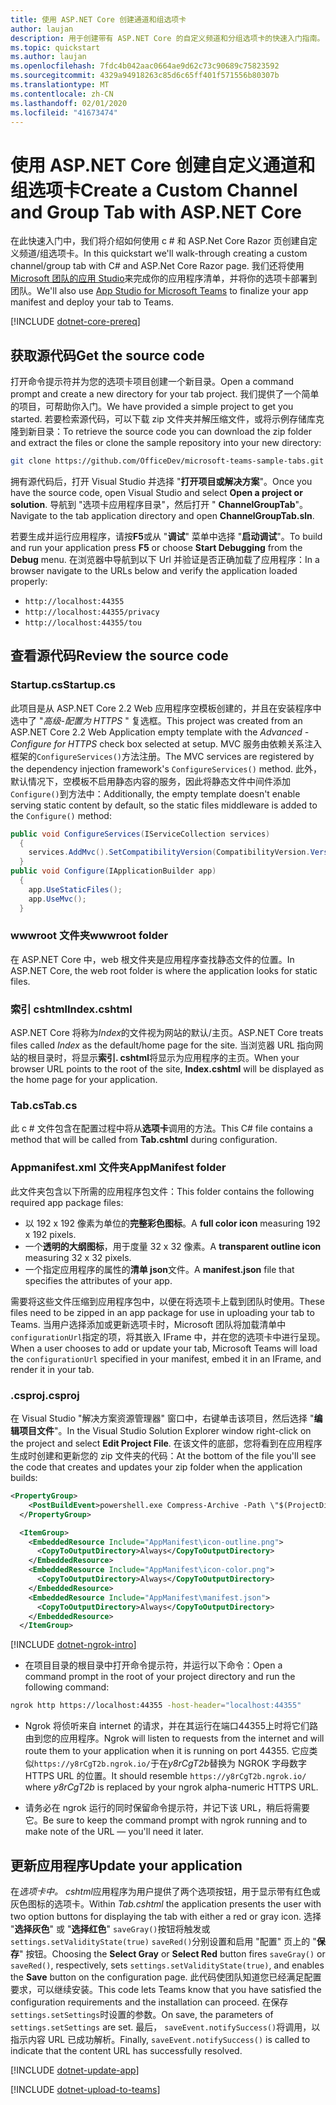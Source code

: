 ```yaml
---
title: 使用 ASP.NET Core 创建通道和组选项卡
author: laujan
description: 用于创建带有 ASP.NET Core 的自定义频道和分组选项卡的快速入门指南。
ms.topic: quickstart
ms.author: laujan
ms.openlocfilehash: 7fdc4b042aac0664ae9d62c73c90689c75823592
ms.sourcegitcommit: 4329a94918263c85d6c65ff401f571556b80307b
ms.translationtype: MT
ms.contentlocale: zh-CN
ms.lasthandoff: 02/01/2020
ms.locfileid: "41673474"
---
```

# <a name="create-a-custom-channel-and-group-tab-with-aspnet-core"></a><span data-ttu-id="3b06d-103">使用 ASP.NET Core 创建自定义通道和组选项卡</span><span class="sxs-lookup"><span data-stu-id="3b06d-103">Create a Custom Channel and Group Tab with ASP.NET Core</span></span>

<span data-ttu-id="3b06d-104">在此快速入门中，我们将介绍如何使用 c # 和 ASP.Net Core Razor 页创建自定义频道/组选项卡。</span><span class="sxs-lookup"><span data-stu-id="3b06d-104">In this quickstart we'll walk-through creating a custom channel/group tab with C# and ASP.Net Core Razor page.</span></span> <span data-ttu-id="3b06d-105">我们还将使用[Microsoft 团队的应用 Studio](~/concepts/build-and-test/app-studio-overview.md)来完成你的应用程序清单，并将你的选项卡部署到团队。</span><span class="sxs-lookup"><span data-stu-id="3b06d-105">We'll also use [App Studio for Microsoft Teams](~/concepts/build-and-test/app-studio-overview.md) to finalize your app manifest and deploy your tab to Teams.</span></span>

[!INCLUDE [dotnet-core-prereq](~/includes/tabs/dotnet-core-prereq.md)]

## <a name="get-the-source-code"></a><span data-ttu-id="3b06d-106">获取源代码</span><span class="sxs-lookup"><span data-stu-id="3b06d-106">Get the source code</span></span>

<span data-ttu-id="3b06d-107">打开命令提示符并为您的选项卡项目创建一个新目录。</span><span class="sxs-lookup"><span data-stu-id="3b06d-107">Open a command prompt and create a new directory for your tab project.</span></span> <span data-ttu-id="3b06d-108">我们提供了一个简单的项目，可帮助你入门。</span><span class="sxs-lookup"><span data-stu-id="3b06d-108">We have provided a simple project to get you started.</span></span> <span data-ttu-id="3b06d-109">若要检索源代码，可以下载 zip 文件夹并解压缩文件，或将示例存储库克隆到新目录：</span><span class="sxs-lookup"><span data-stu-id="3b06d-109">To retrieve the source code you can download the zip folder and extract the files or clone the sample repository into your new directory:</span></span>

```bash
git clone https://github.com/OfficeDev/microsoft-teams-sample-tabs.git
```

<span data-ttu-id="3b06d-110">拥有源代码后，打开 Visual Studio 并选择 "**打开项目或解决方案**"。</span><span class="sxs-lookup"><span data-stu-id="3b06d-110">Once you have the source code, open Visual Studio and select **Open a project or solution**.</span></span> <span data-ttu-id="3b06d-111">导航到 "选项卡应用程序目录"，然后打开 " **ChannelGroupTab**"。</span><span class="sxs-lookup"><span data-stu-id="3b06d-111">Navigate to the tab application directory and open **ChannelGroupTab.sln**.</span></span>

<span data-ttu-id="3b06d-112">若要生成并运行应用程序，请按**F5**或从 "**调试**" 菜单中选择 "**启动调试**"。</span><span class="sxs-lookup"><span data-stu-id="3b06d-112">To build and run your application press **F5** or choose **Start Debugging** from the **Debug** menu.</span></span> <span data-ttu-id="3b06d-113">在浏览器中导航到以下 Url 并验证是否正确加载了应用程序：</span><span class="sxs-lookup"><span data-stu-id="3b06d-113">In a browser navigate to the URLs below and verify the application loaded properly:</span></span>

- `http://localhost:44355`
- `http://localhost:44355/privacy`
- `http://localhost:44355/tou`

## <a name="review-the-source-code"></a><span data-ttu-id="3b06d-114">查看源代码</span><span class="sxs-lookup"><span data-stu-id="3b06d-114">Review the source code</span></span>

### <a name="startupcs"></a><span data-ttu-id="3b06d-115">Startup.cs</span><span class="sxs-lookup"><span data-stu-id="3b06d-115">Startup.cs</span></span>

<span data-ttu-id="3b06d-116">此项目是从 ASP.NET Core 2.2 Web 应用程序空模板创建的，并且在安装程序中选中了 "*高级-配置为 HTTPS* " 复选框。</span><span class="sxs-lookup"><span data-stu-id="3b06d-116">This project was created from an ASP.NET Core 2.2 Web Application empty template with the *Advanced - Configure for HTTPS* check box selected at setup.</span></span> <span data-ttu-id="3b06d-117">MVC 服务由依赖关系注入框架的`ConfigureServices()`方法注册。</span><span class="sxs-lookup"><span data-stu-id="3b06d-117">The MVC services are registered by the dependency injection framework's `ConfigureServices()` method.</span></span> <span data-ttu-id="3b06d-118">此外，默认情况下，空模板不启用静态内容的服务，因此将静态文件中间件添加`Configure()`到方法中：</span><span class="sxs-lookup"><span data-stu-id="3b06d-118">Additionally, the empty template doesn't enable serving static content by default, so the static files middleware is added to the `Configure()` method:</span></span>

```csharp
public void ConfigureServices(IServiceCollection services)
  {
    services.AddMvc().SetCompatibilityVersion(CompatibilityVersion.Version_2_2);
  }
public void Configure(IApplicationBuilder app)
  {
    app.UseStaticFiles();
    app.UseMvc();
  }
```

### <a name="wwwroot-folder"></a><span data-ttu-id="3b06d-119">wwwroot 文件夹</span><span class="sxs-lookup"><span data-stu-id="3b06d-119">wwwroot folder</span></span>

<span data-ttu-id="3b06d-120">在 ASP.NET Core 中，web 根文件夹是应用程序查找静态文件的位置。</span><span class="sxs-lookup"><span data-stu-id="3b06d-120">In ASP.NET Core, the web root folder is where the application looks for static files.</span></span>

### <a name="indexcshtml"></a><span data-ttu-id="3b06d-121">索引 cshtml</span><span class="sxs-lookup"><span data-stu-id="3b06d-121">Index.cshtml</span></span>

<span data-ttu-id="3b06d-122">ASP.NET Core 将称为*Index*的文件视为网站的默认/主页。</span><span class="sxs-lookup"><span data-stu-id="3b06d-122">ASP.NET Core treats files called *Index* as the default/home page for the site.</span></span> <span data-ttu-id="3b06d-123">当浏览器 URL 指向网站的根目录时，将显示**索引. cshtml**将显示为应用程序的主页。</span><span class="sxs-lookup"><span data-stu-id="3b06d-123">When your browser URL points to the root of the site, **Index.cshtml** will be displayed as the home page for your application.</span></span>

### <a name="tabcs"></a><span data-ttu-id="3b06d-124">Tab.cs</span><span class="sxs-lookup"><span data-stu-id="3b06d-124">Tab.cs</span></span>

<span data-ttu-id="3b06d-125">此 c # 文件包含在配置过程中将从**选项卡**调用的方法。</span><span class="sxs-lookup"><span data-stu-id="3b06d-125">This C# file contains a method that will be called from **Tab.cshtml** during configuration.</span></span>

### <a name="appmanifest-folder"></a><span data-ttu-id="3b06d-126">Appmanifest.xml 文件夹</span><span class="sxs-lookup"><span data-stu-id="3b06d-126">AppManifest folder</span></span>

<span data-ttu-id="3b06d-127">此文件夹包含以下所需的应用程序包文件：</span><span class="sxs-lookup"><span data-stu-id="3b06d-127">This folder contains the following required app package files:</span></span>

- <span data-ttu-id="3b06d-128">以 192 x 192 像素为单位的**完整彩色图标**。</span><span class="sxs-lookup"><span data-stu-id="3b06d-128">A **full color icon** measuring 192 x 192 pixels.</span></span>
- <span data-ttu-id="3b06d-129">一个**透明的大纲图标**，用于度量 32 x 32 像素。</span><span class="sxs-lookup"><span data-stu-id="3b06d-129">A **transparent outline icon** measuring 32 x 32 pixels.</span></span>
- <span data-ttu-id="3b06d-130">一个指定应用程序的属性的**清单 json**文件。</span><span class="sxs-lookup"><span data-stu-id="3b06d-130">A **manifest.json** file that specifies the attributes of your app.</span></span>

<span data-ttu-id="3b06d-131">需要将这些文件压缩到应用程序包中，以便在将选项卡上载到团队时使用。</span><span class="sxs-lookup"><span data-stu-id="3b06d-131">These files need to be zipped in an app package for use in uploading your tab to Teams.</span></span> <span data-ttu-id="3b06d-132">当用户选择添加或更新选项卡时，Microsoft 团队将加载清单中`configurationUrl`指定的项，将其嵌入 IFrame 中，并在您的选项卡中进行呈现。</span><span class="sxs-lookup"><span data-stu-id="3b06d-132">When a user chooses to add or update your tab, Microsoft Teams will load the `configurationUrl` specified in your manifest, embed it in an IFrame, and render it in your tab.</span></span>

### <a name="csproj"></a><span data-ttu-id="3b06d-133">.csproj</span><span class="sxs-lookup"><span data-stu-id="3b06d-133">.csproj</span></span>

<span data-ttu-id="3b06d-134">在 Visual Studio "解决方案资源管理器" 窗口中，右键单击该项目，然后选择 "**编辑项目文件**"。</span><span class="sxs-lookup"><span data-stu-id="3b06d-134">In the Visual Studio Solution Explorer window right-click on the project and select **Edit Project File**.</span></span> <span data-ttu-id="3b06d-135">在该文件的底部，您将看到在应用程序生成时创建和更新您的 zip 文件夹的代码：</span><span class="sxs-lookup"><span data-stu-id="3b06d-135">At the bottom of the file you'll see the code that creates and updates your zip folder when the application builds:</span></span>

```xml
<PropertyGroup>
    <PostBuildEvent>powershell.exe Compress-Archive -Path \"$(ProjectDir)AppManifest\*\" -DestinationPath \"$(TargetDir)tab.zip\" -Force</PostBuildEvent>
  </PropertyGroup>

  <ItemGroup>
    <EmbeddedResource Include="AppManifest\icon-outline.png">
      <CopyToOutputDirectory>Always</CopyToOutputDirectory>
    </EmbeddedResource>
    <EmbeddedResource Include="AppManifest\icon-color.png">
      <CopyToOutputDirectory>Always</CopyToOutputDirectory>
    </EmbeddedResource>
    <EmbeddedResource Include="AppManifest\manifest.json">
      <CopyToOutputDirectory>Always</CopyToOutputDirectory>
    </EmbeddedResource>
  </ItemGroup>
```

[!INCLUDE [dotnet-ngrok-intro](~/includes/tabs/dotnet-ngrok-intro.md)]

- <span data-ttu-id="3b06d-136">在项目目录的根目录中打开命令提示符，并运行以下命令：</span><span class="sxs-lookup"><span data-stu-id="3b06d-136">Open a command prompt in the root of your project directory and run the following command:</span></span>

```bash
ngrok http https://localhost:44355 -host-header="localhost:44355"
```

- <span data-ttu-id="3b06d-137">Ngrok 将侦听来自 internet 的请求，并在其运行在端口44355上时将它们路由到您的应用程序。</span><span class="sxs-lookup"><span data-stu-id="3b06d-137">Ngrok will listen to requests from the internet and will route them to your application when it is running on port 44355.</span></span> <span data-ttu-id="3b06d-138">它应类似`https://y8rCgT2b.ngrok.io/`于在*y8rCgT2b*替换为 NGROK 字母数字 HTTPS URL 的位置。</span><span class="sxs-lookup"><span data-stu-id="3b06d-138">It should resemble `https://y8rCgT2b.ngrok.io/` where *y8rCgT2b* is replaced by your ngrok alpha-numeric HTTPS URL.</span></span>

- <span data-ttu-id="3b06d-139">请务必在 ngrok 运行的同时保留命令提示符，并记下该 URL，稍后将需要它。</span><span class="sxs-lookup"><span data-stu-id="3b06d-139">Be sure to keep the command prompt with ngrok running and to make note of the URL — you'll need it later.</span></span>

## <a name="update-your-application"></a><span data-ttu-id="3b06d-140">更新应用程序</span><span class="sxs-lookup"><span data-stu-id="3b06d-140">Update your application</span></span>

<span data-ttu-id="3b06d-141">在*选项卡中。 cshtml*应用程序为用户提供了两个选项按钮，用于显示带有红色或灰色图标的选项卡。</span><span class="sxs-lookup"><span data-stu-id="3b06d-141">Within *Tab.cshtml* the application presents the user with two option buttons for displaying the tab with either a red or gray icon.</span></span> <span data-ttu-id="3b06d-142">选择 "**选择灰色**" 或 "**选择红色**" `saveGray()`按钮将触发或`settings.setValidityState(true)` `saveRed()`分别设置和启用 "配置" 页上的 "**保存**" 按钮。</span><span class="sxs-lookup"><span data-stu-id="3b06d-142">Choosing the **Select Gray** or **Select Red** button fires `saveGray()` or `saveRed()`, respectively, sets `settings.setValidityState(true)`, and enables the **Save** button on the configuration page.</span></span> <span data-ttu-id="3b06d-143">此代码使团队知道您已经满足配置要求，可以继续安装。</span><span class="sxs-lookup"><span data-stu-id="3b06d-143">This code lets Teams know that you have satisfied the configuration requirements and the installation can proceed.</span></span> <span data-ttu-id="3b06d-144">在保存`settings.setSettings`时设置的参数。</span><span class="sxs-lookup"><span data-stu-id="3b06d-144">On save, the parameters of `settings.setSettings` are set.</span></span> <span data-ttu-id="3b06d-145">最后， `saveEvent.notifySuccess()`将调用，以指示内容 URL 已成功解析。</span><span class="sxs-lookup"><span data-stu-id="3b06d-145">Finally, `saveEvent.notifySuccess()` is called to indicate that the content URL has successfully resolved.</span></span>

[!INCLUDE [dotnet-update-app](~/includes/tabs/dotnet-update-chan-grp-app.md)]

[!INCLUDE [dotnet-upload-to-teams](~/includes/tabs/dotnet-upload-to-teams.md)]

